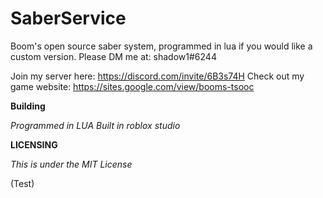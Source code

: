 # SaberService
Boom's open source saber system, programmed in lua if you would like a custom version. Please DM me at: shadow1#6244

Join my server here: https://discord.com/invite/6B3s74H 
Check out my game website: https://sites.google.com/view/booms-tsooc


**Building** 

*Programmed in LUA*
*Built in roblox studio*

**LICENSING** 

*This is under the MIT License*

(Test)
